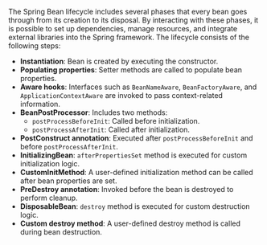The Spring Bean lifecycle includes several phases that every bean goes through from
its creation to its disposal. By interacting with these phases, it is possible to
set up dependencies, manage resources, and integrate external libraries into the
Spring framework. The lifecycle consists of the following steps:

- **Instantiation**: Bean is created by executing the constructor.
- **Populating properties**: Setter methods are called to populate bean properties.
- **Aware hooks**: Interfaces such as `BeanNameAware`, `BeanFactoryAware`, and
  `ApplicationContextAware` are invoked to pass context-related information.
- **BeanPostProcessor**: Includes two methods:
    - `postProcessBeforeInit`: Called before initialization.
    - `postProcessAfterInit`: Called after initialization.
- **PostConstruct annotation**: Executed after `postProcessBeforeInit` and before
  `postProcessAfterInit`.
- **InitializingBean**: `afterPropertiesSet` method is executed for custom
  initialization logic.
- **CustomInitMethod**: A user-defined initialization method can be called after
  bean properties are set.
- **PreDestroy annotation**: Invoked before the bean is destroyed to perform cleanup.
- **DisposableBean**: `destroy` method is executed for custom destruction logic.
- **Custom destroy method**: A user-defined destroy method is called during
  bean destruction.
